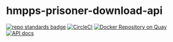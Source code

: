 # hmpps-prisoner-download-api
[![repo standards badge](https://img.shields.io/badge/dynamic/json?color=blue&style=flat&logo=github&label=MoJ%20Compliant&query=%24.result&url=https%3A%2F%2Foperations-engineering-reports.cloud-platform.service.justice.gov.uk%2Fapi%2Fv1%2Fcompliant_public_repositories%2Fhmpps-prisoner-download-api)](https://operations-engineering-reports.cloud-platform.service.justice.gov.uk/public-github-repositories.html#hmpps-prisoner-download-api "Link to report")
[![CircleCI](https://circleci.com/gh/ministryofjustice/hmpps-prisoner-download-api/tree/main.svg?style=svg)](https://circleci.com/gh/ministryofjustice/hmpps-prisoner-download-api)
[![Docker Repository on Quay](https://quay.io/repository/hmpps/hmpps-prisoner-download-api/status "Docker Repository on Quay")](https://quay.io/repository/hmpps/hmpps-prisoner-download-api)
[![API docs](https://img.shields.io/badge/API_docs_-view-85EA2D.svg?logo=swagger)](https://hmpps-prisoner-download-api-dev.hmpps.service.justice.gov.uk/webjars/swagger-ui/index.html?configUrl=/v3/api-docs)
